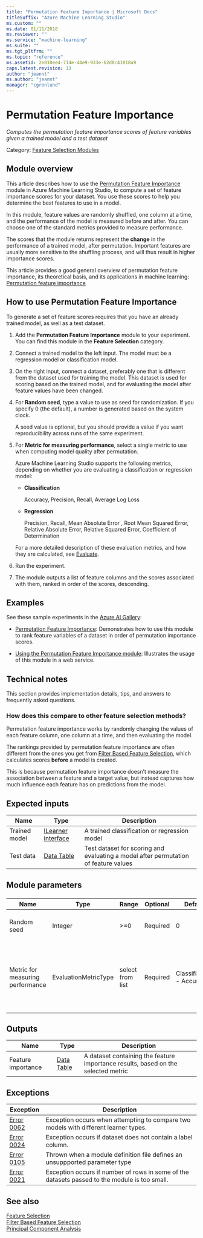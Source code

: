 ```yaml
---
title: "Permutation Feature Importance | Microsoft Docs"
titleSuffix: "Azure Machine Learning Studio"
ms.custom: ""
ms.date: 01/11/2018
ms.reviewer: ""
ms.service: "machine-learning"
ms.suite: ""
ms.tgt_pltfrm: ""
ms.topic: "reference"
ms.assetid: 2e010ee4-714e-44e9-933e-62d8c41818a9
caps.latest.revision: 13
author: "jeannt"
ms.author: "jeannt"
manager: "cgronlund"
---
```

# Permutation Feature Importance
*Computes the permutation feature importance scores of feature variables given a trained model and a test dataset*  
  
 Category: [Feature Selection Modules](feature-selection-modules.md)  
  
## Module overview

This article describes how to use the [Permutation Feature Importance](permutation-feature-importance.md) module in Azure Machine Learning Studio, to compute a set of feature importance scores for your dataset. You use these scores to help you determine the best features to use in a model.

In this module, feature values are randomly shuffled, one column at a time, and the performance of the model is measured before and after. You can choose one of the standard metrics provided to measure performance.

The scores that the module returns represent the **change** in the performance of a trained model, after permutation. Important features are usually more sensitive to the shuffling process, and will thus result in higher importance scores. 

This article provides a good general overview of permutation feature importance, its theoretical basis, and its applications in machine learning: [Permutation feature importance](http://blogs.technet.com/b/machinelearning/archive/2015/04/14/permutation-feature-importance.aspx)  

## How to use Permutation Feature Importance

To generate a set of feature scores requires that you have an already trained model, as well as a test dataset.  
  
1.  Add the **Permutation Feature Importance** module to your experiment. You can find this module in the **Feature Selection** category. 
  
2.  Connect a trained model to the left input. The model must be a regression model or classification model.  
  
3.  On the right input, connect a dataset, preferably one that is different from the dataset used for training the model. This dataset is used for scoring based on the trained model, and for evaluating the model after feature values have been changed.  
  
4.  For **Random seed**, type a value to use as seed for randomization. If you specify 0 (the default), a number is generated based on the system clock.
  
     A seed value is optional, but you should provide a value if you want reproducibility across runs of the same experiment.  
  
5.  For **Metric for measuring performance**, select a single metric to use when computing model quality after permutation.  
  
     Azure Machine Learning Studio supports the following metrics, depending on whether you are evaluating a classification or regression model:  
  
    -   **Classification**
    
        Accuracy, Precision, Recall, Average Log Loss  
  
    -   **Regression**
    
        Precision, Recall, Mean Absolute Error , Root Mean Squared Error, Relative Absolute Error, Relative Squared Error, Coefficient of Determination  
  
     For a more detailed description of these evaluation metrics, and how they are calculated, see [Evaluate](machine-learning-evaluate.md).  
  
6.  Run the experiment.  
  
7.  The module outputs a list of feature columns and the scores associated with them, ranked in order of the scores, descending.  
  
## Examples  

See these sample experiments in the [Azure AI Gallery](https://gallery.cortanaintelligence.com/):  
  
-   [Permutation Feature Importance](https://gallery.cortanaintelligence.com/Experiment/e2ccb5a5d9dc480489ba8ff0b7eb98ac): Demonstrates how to use this module to rank feature variables of a dataset in order of permutation importance scores.  
  
-  [Using the Permutation Feature Importance module](https://gallery.cortanaintelligence.com/Experiment/4802f138edcb4582a877018460edd943): Illustrates the usage of this module in a web service.
  
##  <a name="Notes"></a> Technical notes

This section provides implementation details, tips, and answers to frequently asked questions.

### How does this compare to other feature selection methods?

Permutation feature importance works by randomly changing the values of each feature column, one column at a time, and then evaluating the model. 

The rankings provided by permutation feature importance are often different from the ones you get from [Filter Based Feature Selection](filter-based-feature-selection.md), which calculates scores **before** a model is created. 

This is because permutation feature importance doesn’t measure the association between a feature and a target value, but instead captures how much influence each feature has on predictions from the model.

##  <a name="ExpectedInputs"></a> Expected inputs  
  
|Name|Type|Description|  
|----------|----------|-----------------|  
|Trained model|[ILearner interface](ilearner-interface.md)|A trained classification or regression model|  
|Test data|[Data Table](data-table.md)|Test dataset for scoring and evaluating a model after permutation of feature values|  
  
##  <a name="parameters"></a> Module parameters  
  
###  
  
|Name|Type|Range|Optional|Default|Description|  
|----------|----------|-----------|--------------|-------------|-----------------|  
|Random seed|Integer|>=0|Required|0|Random number generator seed value|  
|Metric for measuring performance|EvaluationMetricType|select from list|Required|Classification - Accuracy|Select the metric to use when evaluating the variability of the model after permutations|
  
##  <a name="Outputs"></a> Outputs  
  
|Name|Type|Description|  
|----------|----------|-----------------|  
|Feature importance|[Data Table](data-table.md)|A dataset containing the feature importance results, based on the selected metric|  
  
##  <a name="exceptions"></a> Exceptions  
  
|Exception|Description|  
|---------------|-----------------|  
|[Error 0062](errors/error-0062.md)|Exception occurs when attempting to compare two models with different learner types.|  
|[Error 0024](errors/error-0024.md)|Exception occurs if dataset does not contain a label column.|  
|[Error 0105](errors/error-0105.md)|Thrown when a module definition file defines an unsuppported parameter type|  
|[Error 0021](errors/error-0021.md)|Exception occurs if number of rows in some of the datasets passed to the module is too small.|  
  
## See also  
 [Feature Selection](feature-selection-modules.md)   
 [Filter Based Feature Selection](filter-based-feature-selection.md)   
 [Principal Component Analysis](principal-component-analysis.md)